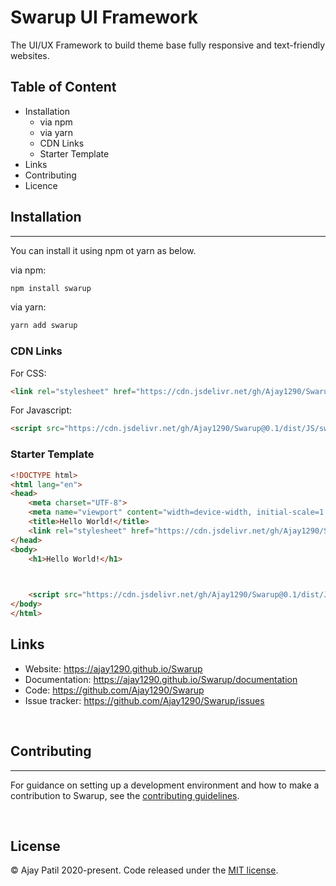 Swarup UI Framework
=====

The UI/UX Framework to build theme base fully responsive and text-friendly websites.

## Table of Content
- Installation
    - via npm
    - via yarn
    - CDN Links
    - Starter Template
- Links
- Contributing
- Licence


## Installation
---
You can install it using npm ot yarn as below.

via npm:
```bash
npm install swarup
```
via yarn:
```bash
yarn add swarup
```

### CDN Links

For CSS:
```html
<link rel="stylesheet" href="https://cdn.jsdelivr.net/gh/Ajay1290/Swarup@0.1/dist/CSS/swarup.min.css">
```

For Javascript:
```html
<script src="https://cdn.jsdelivr.net/gh/Ajay1290/Swarup@0.1/dist/JS/swarup.min.js"></script>
```

### Starter Template

```html
<!DOCTYPE html>
<html lang="en">
<head>
    <meta charset="UTF-8">
    <meta name="viewport" content="width=device-width, initial-scale=1.0">
    <title>Hello World!</title>
    <link rel="stylesheet" href="https://cdn.jsdelivr.net/gh/Ajay1290/Swarup@0.1/dist/CSS/swarup.min.css">
</head>
<body>
    <h1>Hello World!</h1>


    
    <script src="https://cdn.jsdelivr.net/gh/Ajay1290/Swarup@0.1/dist/JS/swarup.min.js"></script>
</body>
</html>
```

## Links

* Website: https://ajay1290.github.io/Swarup
* Documentation: https://ajay1290.github.io/Swarup/documentation
* Code: https://github.com/Ajay1290/Swarup
* Issue tracker: https://github.com/Ajay1290/Swarup/issues

<br>


## Contributing
---
For guidance on setting up a development environment and how to make a contribution to Swarup, see the [contributing guidelines](https://github.com/Ajay1290/Swarup/blob/master/CONTRIBUTING.md).

<br>

## License

&copy; Ajay Patil 2020-present. Code released under the [MIT license](https://github.com/Ajay1290/Swarup/blob/master/LICENSE).